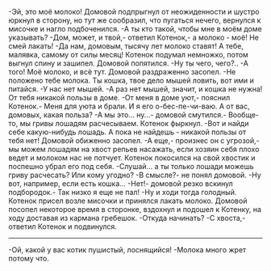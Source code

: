   -Эй, это моё молоко!
Домовой подпрыгнул от неожиденности и шустро юркнул в сторону, но тут же сообразил, что пугаться нечего, вернулся к мисочке и нагло подбоченился.
-А ты кто такой, чтобы мне в моём доме указывать?
-Дом, может, и твой,- ответил Котенок,- а молоко - моё! Не смей лакать!
-Да нам, домовым, тысячу лет молоко ставят! А тебе, малявка, самому от силы месяц!
Котенок подумал немножко, потом выгнул спину и зашипел. Домовой попятился.
-Ну ты чего, чего?..
-А того! Моё молоко, и всё тут.
Домовой раздраженно засопел.
-Не положено тебе молока. Ты кошка, твое дело мышей ловить, вот ими и питайся.
-У нас нет мышей.
-А раз нет мышей, значит, и кошка не нужна! От тебя никакой пользы в доме.
-От меня в доме уют,- пояснил Котенок.- Меня для уюта и брали. И я его о-бес-пе-чи-ваю. А от вас, домовых, какая польза?
-А мы это... ну...- домовой смутился.- Вообще-то, мы гривы лошадям расчесываем.
Котенок фыркнул.
-Вот и найди себе какую-нибудь лошадь. А пока не найдешь - никакой пользы от тебя нет!
Домовой обиженно засопел.
-А еще,- произнес он с угрозой,- мы можем лошадям на хвост репьев насажать, если хозяин себя плохо ведет и молоком нас не потчует.
Котенок покосился на свой хвостик и поспешно убрал его под себя.
-Слушай... а ты только лошади можешь гриву расчесать? Или кому угодно?
-В смысле?- не понял домовой.
-Ну вот, например, если есть кошка...
-Нет!- домовой резко вскинул подбородок.- Так низко я еще не пал!
-Ну и ходи тогда голодный.
Котенок присел возле мисочки и принялся лакать молоко. Домовой посопел некоторое время в сторонке, вздохнул и подошел к Котенку, на ходу доставая из кармана гребешок.
-Откуда начинать?
-С хвоста,- ответил Котенок и подвинулся.
_______________________________

-Ой, какой у вас котик пушистый, лоснящийся!
-Молока много жрет потому что.    